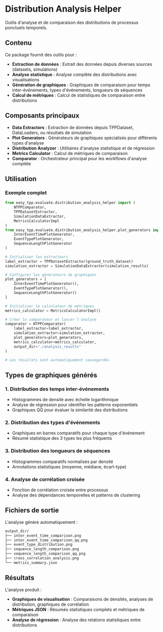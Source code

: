 # Distribution Analysis Helper

Outils d'analyse et de comparaison des distributions de processus ponctuels temporels.

## Contenu

Ce package fournit des outils pour :

- **Extraction de données** : Extrait des données depuis diverses sources (datasets, simulations)
- **Analyse statistique** : Analyse complète des distributions avec visualisations
- **Génération de graphiques** : Graphiques de comparaison pour temps inter-événements, types d'événements, longueurs de séquences
- **Calcul de métriques** : Calcul de statistiques de comparaison entre distributions

## Composants principaux

- **Data Extractors** : Extraction de données depuis TPPDataset, DataLoaders, ou résultats de simulation
- **Plot Generators** : Générateurs de graphiques spécialisés pour différents types d'analyse
- **Distribution Analyzer** : Utilitaires d'analyse statistique et de régression
- **Metrics Calculator** : Calcul de métriques de comparaison
- **Comparator** : Orchestrateur principal pour les workflows d'analyse complète

## Utilisation

### Exemple complet

```python
from easy_tpp.evaluate.distribution_analysis_helper import (
    NTPPComparator,
    TPPDatasetExtractor,
    SimulationDataExtractor,
    MetricsCalculatorImpl
)
from easy_tpp.evaluate.distribution_analysis_helper.plot_generators import (
    InterEventTimePlotGenerator,
    EventTypePlotGenerator,
    SequenceLengthPlotGenerator
)

# Initialiser les extracteurs
label_extractor = TPPDatasetExtractor(ground_truth_dataset)
simulation_extractor = SimulationDataExtractor(simulation_results)

# Configurer les générateurs de graphiques
plot_generators = [
    InterEventTimePlotGenerator(),
    EventTypePlotGenerator(), 
    SequenceLengthPlotGenerator()
]

# Initialiser le calculateur de métriques
metrics_calculator = MetricsCalculatorImpl()

# Créer le comparateur et lancer l'analyse
comparator = NTPPComparator(
    label_extractor=label_extractor,
    simulation_extractor=simulation_extractor,
    plot_generators=plot_generators,
    metrics_calculator=metrics_calculator,
    output_dir="./analysis_results"
)

# Les résultats sont automatiquement sauvegardés
```

## Types de graphiques générés

### 1. Distribution des temps inter-événements

- Histogrammes de densité avec échelle logarithmique
- Analyse de régression pour identifier les patterns exponentiels
- Graphiques QQ pour évaluer la similarité des distributions

### 2. Distribution des types d'événements

- Graphiques en barres comparatifs pour chaque type d'événement
- Résumé statistique des 3 types les plus fréquents

### 3. Distribution des longueurs de séquences

- Histogrammes comparatifs normalisés par densité
- Annotations statistiques (moyenne, médiane, écart-type)

### 4. Analyse de corrélation croisée

- Fonction de corrélation croisée entre processus
- Analyse des dépendances temporelles et patterns de clustering

## Fichiers de sortie

L'analyse génère automatiquement :

```bash
output_dir/
├── inter_event_time_comparison.png
├── inter_event_time_comparison_qq.png
├── event_type_distribution.png
├── sequence_length_comparison.png
├── sequence_length_comparison_qq.png
├── cross_correlation_analysis.png
└── metrics_summary.json
```

## Résultats

L'analyse produit :

- **Graphiques de visualisation** : Comparaisons de densités, analyses de distribution, graphiques de corrélation
- **Métriques JSON** : Résumés statistiques complets et métriques de comparaison
- **Analyse de régression** : Analyse des relations statistiques entre distributions
